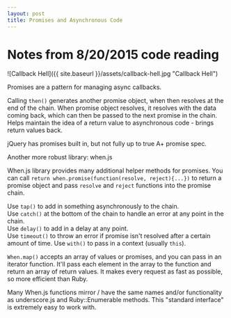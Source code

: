 ```yaml
---
layout: post
title: Promises and Asynchronous Code
---
```


# Notes from 8/20/2015 code reading

![Callback Hell]({{ site.baseurl }}/assets/callback-hell.jpg "Callback Hell")

Promises are a pattern for managing async callbacks.

Calling `then()` generates another promise object, when then resolves at the end of the chain. When promise object resolves, it resolves with the data coming back, which can then be passed to the next promise in the chain. Helps maintain the idea of a return value to asynchronous code - brings return values back.

jQuery has promises built in, but not fully up to true A+ promise spec.

Another more robust library: when.js

When.js library provides many additional helper methods for promises. You can call `return when.promise(function(resolve, reject){...})` to return a promise object and pass `resolve` and `reject` functions into the promise chain.

Use `tap()` to add in something asynchronously to the chain.  
Use `catch()` at the bottom of the chain to handle an error at any point in the chain.  
Use `delay()` to add in a delay at any point.  
Use `timeout()` to throw an error if promise isn't resolved after a certain amount of time.
Use `with()` to pass in a context (usually `this`).

`When.map()` accepts an array of values or promises, and you can pass in an iterator function. It'll pass each element in the array to the function and return an array of return values. It makes every request as fast as possible, so more efficient than Ruby.

Many When.js functions mirror / have the same names and/or functionality as underscore.js and Ruby::Enumerable methods. This "standard interface" is extremely easy to work with.
